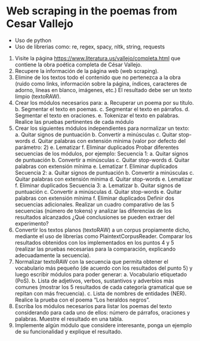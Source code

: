 # Web scraping in the poemas from Cesar Vallejo

 - Uso de python
 - Uso de librerias como: re, regex, spacy, nltk, string, requests

1. Visite la página https://www.literatura.us/vallejo/completa.html que contiene la obra
poética completa de César Vallejo.
2. Recupere la información de la página web (web scraping).
3. Elimine de los textos todo el contenido que no pertenezca a la obra (ruido como links,
información sobre la página, índices, caracteres de adorno, líneas en blanco, imágenes,
etc.) El resultado debe ser un texto limpio (textoRAW).
4. Crear los módulos necesarios para:
a. Recuperar un poema por su título.
b. Segmentar el texto en poemas.
c. Segmentar el texto en párrafos.
d. Segmentar el texto en oraciones.
e. Tokenizar el texto en palabras.
Realice las pruebas pertinentes de cada módulo
5. Crear los siguientes módulos independientes para normalizar un texto:
a. Quitar signos de puntuación
b. Convertir a minúsculas
c. Quitar stop-words
d. Quitar palabras con extensión mínima (valor por defecto del parámetro: 2)
e. Lematizar
f. Eliminar duplicados
Probar diferentes secuencias de los módulos, por ejemplo:
Secuencia 1:
a. Quitar signos de puntuación
b. Convertir a minúsculas
c. Quitar stop-words
d. Quitar palabras con extensión mínima
e. Lematizar
f. Eliminar duplicados
Secuencia 2:
a. Quitar signos de puntuación
b. Convertir a minúsculas
c. Quitar palabras con extensión mínima
d. Quitar stop-words
e. Lematizar
f. Eliminar duplicados
Secuencia 3:
a. Lematizar
b. Quitar signos de puntuación
c. Convertir a minúsculas
d. Quitar stop-words
e. Quitar palabras con extensión mínima
f. Eliminar duplicados
Definir dos secuencias adicionales.
Realizar un cuadro comparativo de las 5 secuencias (número de tokens) y analizar las
diferencias de los resultados alcanzados ¿Qué conclusiones se pueden extraer del
experimento?
6. Convertir los textos planos (textoRAW) a un corpus propiamente dicho, mediante el uso de
librerías como PlaintextCorpusReader. Comparar los resultados obtenidos con los implementados en los puntos 4 y 5 (realizar las pruebas necesarias para la comparación,
explicando adecuadamente la secuencia).
7. Normalizar textoRAW con la secuencia que permita obtener el vocabulario más pequeño
(de acuerdo con los resultados del punto 5) y luego escribir módulos para poder generar:
a. Vocabulario etiquetado (PoS).
b. Lista de adjetivos, verbos, sustantivos y adverbios más comunes (mostrar los 5
resultados de cada categoría gramatical que se repitan con más frecuencia).
c. Lista de nombres de entidades (NER).
Realice la prueba con el poema “Los heraldos negros”.
8. Escriba los módulos necesarios para listar los poemas del texto considerando para cada uno
de ellos: número de párrafos, oraciones y palabras. Muestre el resultado en una tabla.
9. Implemente algún módulo que considere interesante, ponga un ejemplo de su
funcionalidad y explique el resultado.